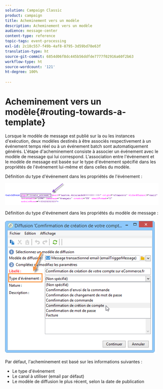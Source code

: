 ```yaml
---
solution: Campaign Classic
product: campaign
title: Acheminement vers un modèle
description: Acheminement vers un modèle
audience: message-center
content-type: reference
topic-tags: event-processing
exl-id: 2c18c557-f49b-4af8-8795-3d59bd78e63f
translation-type: ht
source-git-commit: 6854d06f8dc445b56ddfde7777f02916a60f2b63
workflow-type: ht
source-wordcount: '121'
ht-degree: 100%

---
```


# Acheminement vers un modèle{#routing-towards-a-template}

Lorsque le modèle de message est publié sur la ou les instances d&#39;exécution, deux modèles destinés à être associés respectivement à un événement temps réel ou à un événement batch sont automatiquement générés. L&#39;étape d&#39;acheminement consiste à associer un événement avec le modèle de message qui lui correspond. L&#39;association entre l&#39;événement et le modèle de message est basée sur le type d&#39;événement spécifié dans les propriétés de l&#39;événement lui-même et dans celles du modèle.

Définition du type d&#39;événement dans les propriétés de l&#39;événement :

![](assets/messagecenter_event_type_001.png)

Définition du type d&#39;événement dans les propriétés du modèle de message :

![](assets/messagecenter_event_type_002.png)

Par défaut, l&#39;acheminement est basé sur les informations suivantes :

* Le type d&#39;événement
* Le canal à utiliser (email par défaut)
* Le modèle de diffusion le plus récent, selon la date de publication
